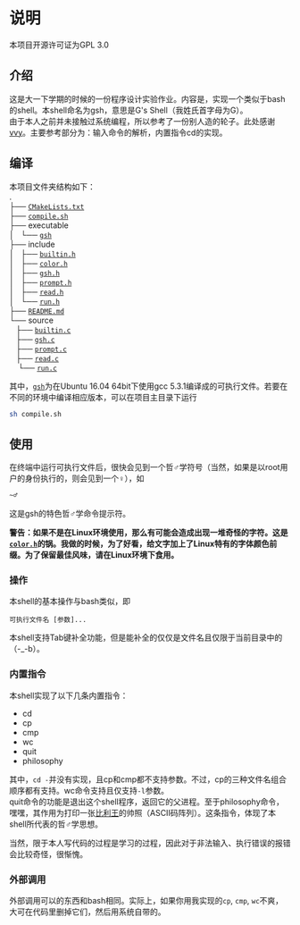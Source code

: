 # 说明
本项目开源许可证为GPL 3.0
## 介绍

这是大一下学期的时候的一份程序设计实验作业。内容是，实现一个类似于bash的shell。本shell命名为gsh，意思是G's Shell（我姓氏首字母为G）。  
由于本人之前并未接触过系统编程，所以参考了一份别人造的轮子。此处感谢[vvy](https://github.com/vvy/wshell)。主要参考部分为：输入命令的解析，内置指令cd的实现。

## 编译

本项目文件夹结构如下：  
.  
├── [`CMakeLists.txt`](CMakeLists.txt)  
├── [`compile.sh`](compile.sh)  
├── executable  
│   └── [`gsh`](executable/gsh)  
├── include  
│   ├── [`builtin.h`](include/builtin.h)  
│   ├── [`color.h`](include/color.h)  
│   ├── [`gsh.h`](include/gsh.h)  
│   ├── [`prompt.h`](include/prompt.h)  
│   ├── [`read.h`](include/read.h)  
│   └── [`run.h`](include/run.h)  
├── [`README.md`](README.md)  
└── source  
    ├── [`builtin.c`](source/builtin.c)  
    ├── [`gsh.c`](source/gsh.c)  
    ├── [`prompt.c`](source/prompt.c)  
    ├── [`read.c`](source/read.c)  
    └── [`run.c`](source/run.c)  

其中，[`gsh`](executable/gsh)为在Ubuntu 16.04 64bit下使用gcc 5.3.1编译成的可执行文件。若要在不同的环境中编译相应版本，可以在项目主目录下运行
```bash
sh compile.sh
```

## 使用

在终端中运行可执行文件后，很快会见到一个哲♂学符号（当然，如果是以root用户的身份执行的，则会见到一个♀），如
```bash
~♂ 
```

这是gsh的特色哲♂学命令提示符。

**警告：如果不是在Linux环境使用，那么有可能会造成出现一堆奇怪的字符。这是[`color.h`](include/color.h)的锅。我做的时候，为了好看，给文字加上了Linux特有的字体颜色前缀。为了保留最佳风味，请在Linux环境下食用。**

### 操作

本shell的基本操作与bash类似，即
```
可执行文件名 [参数]...
```
本shell支持Tab键补全功能，但是能补全的仅仅是文件名且仅限于当前目录中的（-_-b）。

### 内置指令
本shell实现了以下几条内置指令：
* cd
* cp
* cmp
* wc
* quit
* philosophy

其中，`cd -`并没有实现，且cp和cmp都不支持参数。不过，cp的三种文件名组合顺序都有支持。wc命令支持且仅支持`-l`参数。  
quit命令的功能是退出这个shell程序，返回它的父进程。至于philosophy命令，嘿嘿，其作用为打印一张[比利王](https://zh.moegirl.org/zh/%E6%AF%94%E5%88%A9%E5%A8%98)的帅照（ASCII码阵列）。这条指令，体现了本shell所代表的哲♂学思想。  

当然，限于本人写代码的过程是学习的过程，因此对于非法输入、执行错误的报错会比较奇怪，很惭愧。

### 外部调用

外部调用可以的东西和bash相同。实际上，如果你用我实现的`cp`, `cmp`, `wc`不爽，大可在代码里删掉它们，然后用系统自带的。
